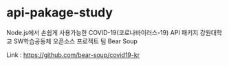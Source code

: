 # api-pakage-study

Node.js에서 손쉽게 사용가능한 COVID-19(코로나바이러스-19) API 패키지
강원대학교 SW학습공동체 오픈소스 프로젝트 팀 Bear Soup

Link : https://github.com/bear-soup/covid19-kr
